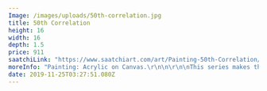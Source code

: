 ```yaml
---
Image: /images/uploads/50th-correlation.jpg
title: 50th Correlation
height: 16
width: 16
depth: 1.5
price: 911
saatchiLink: "https://www.saatchiart.com/art/Painting-50th-Correlation/189576/4427283/view"
moreInfo: "Painting: Acrylic on Canvas.\r\n\n\r\n\nThis series makes the exploration its point of Correlation.\r\n\n\r\n\nIts style, this abstract expressionism works aim to present the characteristics of this metaphysical energy: flow, movement, and freedom. Through bold and thin gesture lines, and the contrast of value, colour, and space, it is an expression of life through imagery.\r\n\n\r\n\nIt is done on the gallery wrapped canvas, with no need for framing, ready to hang and signed on the back."
date: 2019-11-25T03:27:51.080Z
---
```

